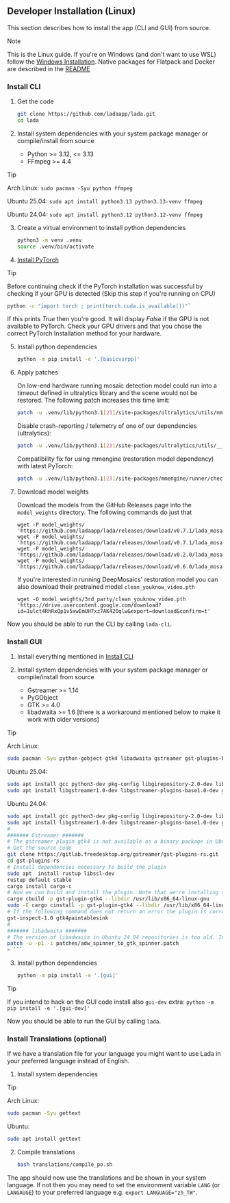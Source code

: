 ## Developer Installation (Linux)
This section describes how to install the app (CLI and GUI) from source.

> [!NOTE]
> This is the Linux guide. If you're on Windows (and don't want to use WSL) follow the [Windows Installation](windows_install.md).
> Native packages for Flatpack and Docker are described in the [README](../README.md#installation)

### Install CLI

1) Get the code
   ```bash
   git clone https://github.com/ladaapp/lada.git
   cd lada
   ```

2) Install system dependencies with your system package manager or compile/install from source
   * Python >= 3.12, <= 3.13
   * FFmpeg >= 4.4

> [!TIP]
> Arch Linux: `sudo pacman -Syu python ffmpeg`
> 
> Ubuntu 25.04: `sudo apt install python3.13 python3.13-venv ffmpeg` 
> 
> Ubuntu 24.04: `sudo apt install python3.12 python3.12-venv ffmpeg`

3) Create a virtual environment to install python dependencies
    ```bash
    python3 -m venv .venv
    source .venv/bin/activate
    ```

4) [Install PyTorch](https://pytorch.org/get-started/locally)

> [!TIP]
> Before continuing check if the PyTorch installation was successful by checking if your GPU is detected (Skip this step if you're running on CPU)
> ```bash
> python -c "import torch ; print(torch.cuda.is_available())"`
> ```
> If this prints *True* then you're good. It will display *False* if the GPU is not available to PyTorch. Check your GPU drivers and that you chose the correct PyTorch Installation method for your hardware.

5) Install python dependencies
    ```bash
    python -m pip install -e '.[basicvsrpp]'
    ````

6) Apply patches
   
   On low-end hardware running mosaic detection model could run into a timeout defined in ultralytics library and the scene would not be restored. The following patch increases this time limit:
    ```bash
    patch -u .venv/lib/python3.1[23]/site-packages/ultralytics/utils/nms.py patches/increase_mms_time_limit.patch
    ```
   
   Disable crash-reporting / telemetry of one of our dependencies (ultralytics):
   ```bash
   patch -u .venv/lib/python3.1[23]/site-packages/ultralytics/utils/__init__.py  patches/remove_ultralytics_telemetry.patch
   ```
   
   Compatibility fix for using mmengine (restoration model dependency) with latest PyTorch:
   ```bash
   patch -u .venv/lib/python3.1[23]/site-packages/mmengine/runner/checkpoint.py  patches/fix_loading_mmengine_weights_on_torch26_and_higher.diff
   ```

7) Download model weights
   
   Download the models from the GitHub Releases page into the `model_weights` directory. The following commands do just that
   ```shell
   wget -P model_weights/ 'https://github.com/ladaapp/lada/releases/download/v0.7.1/lada_mosaic_detection_model_v3.1_accurate.pt'
   wget -P model_weights/ 'https://github.com/ladaapp/lada/releases/download/v0.7.1/lada_mosaic_detection_model_v3.1_fast.pt'
   wget -P model_weights/ 'https://github.com/ladaapp/lada/releases/download/v0.2.0/lada_mosaic_detection_model_v2.pt'
   wget -P model_weights/ 'https://github.com/ladaapp/lada/releases/download/v0.6.0/lada_mosaic_restoration_model_generic_v1.2.pth'
   ```

   If you're interested in running DeepMosaics' restoration model you can also download their pretrained model `clean_youknow_video.pth`
   ```shell
   wget -O model_weights/3rd_party/clean_youknow_video.pth 'https://drive.usercontent.google.com/download?id=1ulct4RhRxQp1v5xwEmUH7xz7AK42Oqlw&export=download&confirm=t'
   ```

Now you should be able to run the CLI by calling `lada-cli`.

### Install GUI

1) Install everything mentioned in [Install CLI](#install-cli)

2) Install system dependencies with your system package manager or compile/install from source
   * Gstreamer >= 1.14
   * PyGObject
   * GTK >= 4.0
   * libadwaita >= 1.6 [there is a workaround mentioned below to make it work with older versions]

> [!TIP]
> Arch Linux: 
> ```bash
> sudo pacman -Syu python-gobject gtk4 libadwaita gstreamer gst-plugins-base gst-plugins-good gst-plugins-bad gst-plugins-ugly gst-plugins-base-libs gst-plugins-bad-libs gst-plugin-gtk4
> ```
>   
> Ubuntu 25.04:
> ```bash
> sudo apt install gcc python3-dev pkg-config libgirepository-2.0-dev libcairo2-dev libadwaita-1-dev gir1.2-gstreamer-1.0
> sudo apt install libgstreamer1.0-dev libgstreamer-plugins-base1.0-dev gstreamer1.0-plugins-good gstreamer1.0-plugins-bad gstreamer1.0-plugins-ugly gstreamer1.0-pulseaudio gstreamer1.0-alsa gstreamer1.0-tools gstreamer1.0-libav gstreamer1.0-gtk4
> ```
> 
> Ubuntu 24.04:
> ```bash
> sudo apt install gcc python3-dev pkg-config libgirepository-2.0-dev libcairo2-dev libadwaita-1-dev gir1.2-gstreamer-1.0
> sudo apt install libgstreamer1.0-dev libgstreamer-plugins-base1.0-dev gstreamer1.0-plugins-good gstreamer1.0-plugins-bad gstreamer1.0-plugins-ugly gstreamer1.0-pulseaudio gstreamer1.0-alsa gstreamer1.0-tools gstreamer1.0-libav
> #
> ####### Gstreamer #######
> # The gstreamer plugin gtk4 is not available as a binary package in Ubuntu 24.04 so we have to build it ourselves:
> # Get the source code
> git clone https://gitlab.freedesktop.org/gstreamer/gst-plugins-rs.git
> cd gst-plugins-rs
> # Install dependencies necessary to build the plugin
> sudo apt  install rustup libssl-dev
> rustup default stable
> cargo install cargo-c
> # Now we can build and install the plugin. Note that we're installing to the system directory, you might want to adjust this to another directory and set set the environment variable GST_PLUGIN_PATH accordingly
> cargo cbuild -p gst-plugin-gtk4 --libdir /usr/lib/x86_64-linux-gnu
> sudo -E cargo cinstall -p gst-plugin-gtk4 --libdir /usr/lib/x86_64-linux-gnu
> # If the following command does not return an error the plugin is correctly installed
> gst-inspect-1.0 gtk4paintablesink
> #
> ####### libadwaita #######
> # The version of libadwaita in Ubuntu 24.04 repositories is too old. Instead of building the new version the following patch will adjust the code so it's compatible with the version provided by Ubuntu 24.04:
> patch -u -p1 -i patches/adw_spinner_to_gtk_spinner.patch
> > ```

3) Install python dependencies
    ```bash
    python -m pip install -e '.[gui]'
    ````

> [!TIP]
> If you intend to hack on the GUI code install also `gui-dev` extra: `python -m pip install -e '.[gui-dev]'`

Now you should be able to run the GUI by calling `lada`.

### Install Translations (optional)

If we have a translation file for your language you might want to use Lada in your preferred language instead of English.

1) Install system dependencies

> [!TIP]
> Arch Linux: 
> ```bash
> sudo pacman -Syu gettext 
> ```
>   
> Ubuntu:
> ```bash
> sudo apt install gettext
> ```

2) Compile translations
    ```bash
    bash translations/compile_po.sh
    ```

The app should now use the translations and be shown in your system language. If not then you may need to set the environment variable
`LANG` (or `LANGAUGE`) to your preferred language e.g. `export LANGUAGE="zh_TW"`.